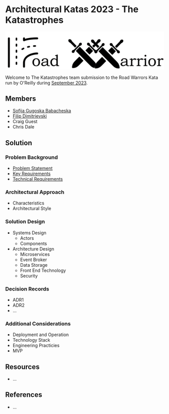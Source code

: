 # Architectural Katas 2023 - The Katastrophes

![Banner for the Road Warrior app, the R from road is an image of a road, and the W from warrior is two pair of crossed swords.](./assets/road-warrior-banner.png)

Welcome to The Katastrophes team submission to the Road Warrors Kata run by O'Reilly during [September 2023](https://learning.oreilly.com/live-events/architectural-katas/0636920097101/0636920097100/).

## Members

* [Sofija Gugoska Babacheska](https://github.com/sofijab)
* [Filip Dimitrievski](https://github.com/craigguest)
* Craig Guest
* Chris Dale

## Solution

### Problem Background

* [Problem Statement](./1-problem-background/1-problem-statement.md)
* [Key Requirements](./1-problem-background/2-key-requirements.md)
* [Technical Requirements](./1-problem-background/3-technical-requirements.md)

### Architectural Approach

* Characteristics
* Architectural Style

### Solution Design

* Systems Design
  * Actors
  * Components
* Architecture Design
  * Microservices
  * Event Broker
  * Data Storage
  * Front End Technology
  * Security

### Decision Records

* ADR1
* ADR2
* ...

### Additional Considerations

* Deployment and Operation
* Technology Stack
* Engineering Practicies
* MVP

## Resources

* ...

## References

* ...